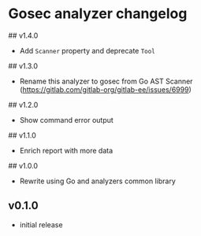 # Gosec analyzer changelog

## v1.4.0
- Add `Scanner` property and deprecate `Tool`

## v1.3.0
- Rename this analyzer to gosec from Go AST Scanner (https://gitlab.com/gitlab-org/gitlab-ee/issues/6999)

## v1.2.0
- Show command error output

## v1.1.0
- Enrich report with more data

## v1.0.0
- Rewrite using Go and analyzers common library

## v0.1.0
- initial release
